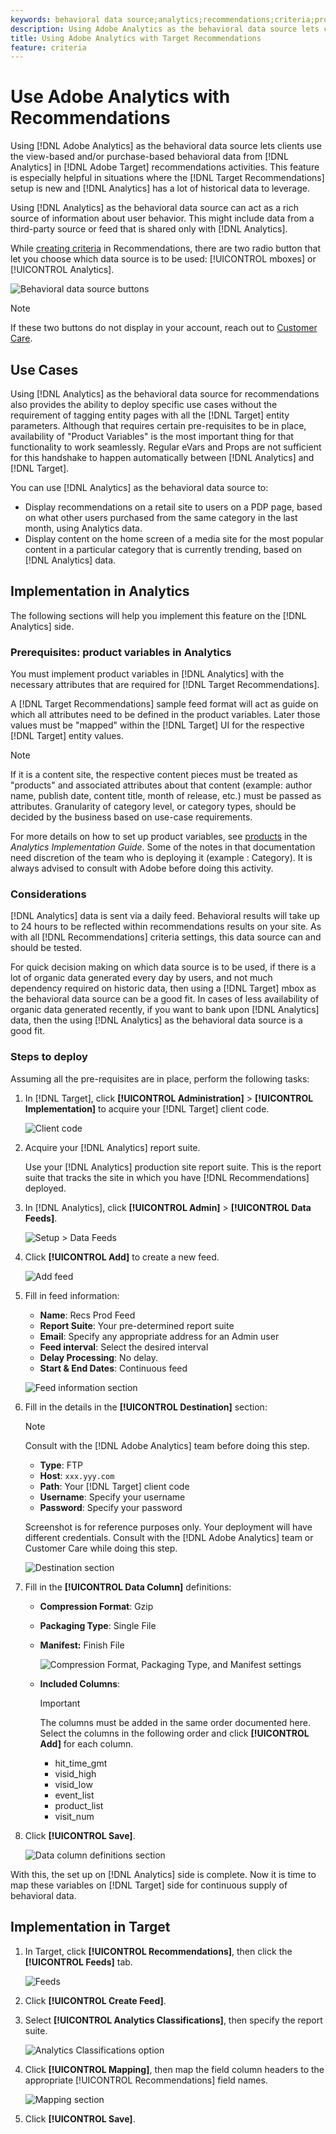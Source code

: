 ```yaml
---
keywords: behavioral data source;analytics;recommendations;criteria;product variables
description: Using Adobe Analytics as the behavioral data source lets clients use the view-based and/or purchase-based behavioral data from Analytics in Adobe Recommendations.
title: Using Adobe Analytics with Target Recommendations
feature: criteria
---
```


# Use Adobe Analytics with Recommendations

Using [!DNL Adobe Analytics] as the behavioral data source lets clients use the view-based and/or purchase-based behavioral data from [!DNL Analytics] in [!DNL Adobe Target] recommendations activities. This feature is especially helpful in situations where the [!DNL Target Recommendations] setup is new and [!DNL Analytics] has a lot of historical data to leverage.

Using [!DNL Analytics] as the behavioral data source can act as a rich source of information about user behavior. This might include data from a third-party source or feed that is shared only with [!DNL Analytics].

While [creating criteria](/help/c-recommendations/c-algorithms/create-new-algorithm.md) in Recommendations, there are two radio button that let you choose which data source is to be used: [!UICONTROL mboxes] or [!UICONTROL Analytics].

![Behavioral data source buttons](/help/c-recommendations/c-algorithms/assets/behavioral-data-source.png)

>[!NOTE]
>
>If these two buttons do not display in your account, reach out to [Customer Care](/help/cmp-resources-and-contact-information.md#reference_ACA3391A00EF467B87930A450050077C).

## Use Cases

Using [!DNL Analytics] as the behavioral data source for recommendations also provides the ability to deploy specific use cases without the requirement of tagging entity pages with all the [!DNL Target] entity parameters. Although that requires certain pre-requisites to be in place, availability of "Product Variables" is the most important thing for that functionality to work seamlessly. Regular eVars and Props are not sufficient for this handshake to happen automatically between [!DNL Analytics] and [!DNL Target].

You can use [!DNL Analytics] as the behavioral data source to:

* Display recommendations on a retail site to users on a PDP page, based on what other users purchased from the same category in the last month, using Analytics data.
* Display content on the home screen of a media site for the most popular content in a particular category that is currently trending, based on [!DNL Analytics] data.

## Implementation in Analytics

The following sections will help you implement this feature on the [!DNL Analytics] side.

### Prerequisites: product variables in Analytics

You must implement product variables in [!DNL Analytics] with the necessary attributes that are required for [!DNL Target Recommendations]. 

A [!DNL Target Recommendations] sample feed format will act as guide on which all attributes need to be defined in the product variables. Later those values must be "mapped" within the [!DNL Target] UI for the respective [!DNL Target] entity values.

>[!NOTE]
>
>If it is a content site, the respective content pieces must be treated as "products" and associated attributes about that content (example: author name, publish date, content title, month of release, etc.) must be passed as attributes. Granularity of category level, or category types, should be decided by the business based on use-case requirements.
  
For more details on how to set up product variables, see [products](https://docs.adobe.com/content/help/en/analytics/implementation/vars/page-vars/products.html) in the *Analytics Implementation Guide*. Some of the notes in that documentation need discretion of the team who is deploying it (example : Category). It is always advised to consult with Adobe before doing this activity.

### Considerations

[!DNL Analytics] data is sent via a daily feed. Behavioral results will take up to 24 hours to be reflected within recommendations results on your site. As with all [!DNL Recommendations] criteria settings, this data source can and should be tested.

For quick decision making on which data source is to be used, if there is a lot of organic data generated every day by users, and not much dependency required on historic data, then using a [!DNL Target] mbox as the behavioral data source can be a good fit. In cases of less availability of organic data generated recently, if you want to bank upon [!DNL Analytics] data, then the using [!DNL Analytics] as the behavioral data source is a good fit.

### Steps to deploy

Assuming all the pre-requisites are in place, perform the following tasks:

1. In [!DNL Target], click **[!UICONTROL Administration]** > **[!UICONTROL Implementation]** to acquire your [!DNL Target] client code.

   ![Client code](/help/c-recommendations/c-algorithms/assets/client-code.png)

1. Acquire your [!DNL Analytics] report suite.

   Use your [!DNL Analytics] production site report suite. This is the report suite that tracks the site in which you have [!DNL Recommendations] deployed.

1. In [!DNL Analytics], click **[!UICONTROL Admin]** > **[!UICONTROL Data Feeds]**.

   ![Setup > Data Feeds](/help/c-recommendations/c-algorithms/assets/data-feed.png)

1. Click **[!UICONTROL Add]** to create a new feed.

   ![Add feed](/help/c-recommendations/c-algorithms/assets/add-feed.png)

1. Fill in feed information:

   * **Name**: Recs Prod Feed
   * **Report Suite**: Your pre-determined report suite
   * **Email**: Specify any appropriate address for an Admin user
   * **Feed interval**: Select the desired interval
   * **Delay Processing**: No delay.
   * **Start & End Dates**: Continuous feed

   ![Feed information section](/help/c-recommendations/c-algorithms/assets/feed-information.png)

1. Fill in the details in the **[!UICONTROL Destination]** section:

   >[!NOTE]
   > 
   >Consult with the [!DNL Adobe Analytics] team before doing this step.

   * **Type**: FTP
   * **Host**: `xxx.yyy.com`
   * **Path**: Your [!DNL Target] client code
   * **Username**: Specify your username
   * **Password**: Specify your password

   Screenshot is for reference purposes only. Your deployment will have different credentials. Consult with the [!DNL Adobe Analytics] team or Customer Care while doing this step.

   ![Destination section](/help/c-recommendations/c-algorithms/assets/destination.png)

1. Fill in the **[!UICONTROL Data Column]** definitions:

   * **Compression Format**: Gzip
   * **Packaging Type**:  Single File
   * **Manifest:** Finish File

     ![Compression Format, Packaging Type, and Manifest settings](/help/c-recommendations/c-algorithms/assets/compression.png)

   * **Included Columns**: 

     >[!IMPORTANT]
     >
     >The columns must be added in the same order documented here. Select the columns in the following order and click **[!UICONTROL Add]** for each column.

     * hit_time_gmt
     * visid_high
     * visid_low
     * event_list
     * product_list
     * visit_num

1. Click **[!UICONTROL Save]**.

   ![Data column definitions section](/help/c-recommendations/c-algorithms/assets/data-column-definitions.png)

With this, the set up on [!DNL Analytics] side is complete. Now it is time to map these variables on [!DNL Target] side for continuous supply of behavioral data.

## Implementation in Target

1. In Target, click **[!UICONTROL Recommendations]**, then click the **[!UICONTROL Feeds]** tab.

   ![Feeds](/help/c-recommendations/c-algorithms/assets/feeds-tab.png)

1. Click **[!UICONTROL Create Feed]**.

1. Select **[!UICONTROL Analytics Classifications]**, then specify the report suite.

   ![Analytics Classifications option](/help/c-recommendations/c-algorithms/assets/analytics-classifications.png)

1. Click **[!UICONTROL Mapping]**, then map the field column headers to the appropriate [!UICONTROL Recommendations] field names.

   ![Mapping section](/help/c-recommendations/c-algorithms/assets/mapping.png)

1. Click **[!UICONTROL Save]**.